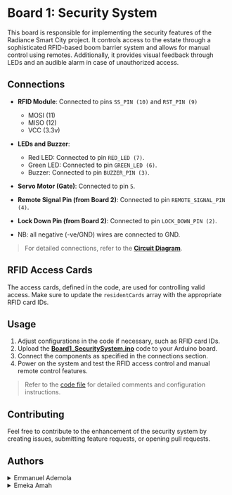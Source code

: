 # Board 1: Security System

This board is responsible for implementing the security features of the Radiance Smart City project. It controls access to the estate through a sophisticated RFID-based boom barrier system and allows for manual control using remotes. Additionally, it provides visual feedback through LEDs and an audible alarm in case of unauthorized access.

## Connections

- **RFID Module**: Connected to pins `SS_PIN (10)` and `RST_PIN (9)`
  - MOSI (11)
  - MISO (12)
  - VCC (3.3v)

- **LEDs and Buzzer**:
  - Red LED: Connected to pin `RED_LED (7)`.
  - Green LED: Connected to pin `GREEN_LED (6)`.
  - Buzzer: Connected to pin `BUZZER_PIN (3)`.

- **Servo Motor (Gate)**: Connected to pin `5`.

- **Remote Signal Pin (from Board 2)**: Connected to pin `REMOTE_SIGNAL_PIN (4)`.

- **Lock Down Pin (from Board 2)**: Connected to pin `LOCK_DOWN_PIN (2)`.

- NB: all negative (-ve/GND) wires are connected to GND.

> For detailed connections, refer to the [**Circuit Diagram**](../RSC-circuit-diagram.jpg).

## RFID Access Cards

The access cards, defined in the code, are used for controlling valid access. Make sure to update the `residentCards` array with the appropriate RFID card IDs.

## Usage

1. Adjust configurations in the code if necessary, such as RFID card IDs.
2. Upload the [**Board1_SecuritySystem.ino**](./Board1_SecuritySystem.ino) code to your Arduino board.
3. Connect the components as specified in the connections section.
4. Power on the system and test the RFID access control and manual remote control features.

> Refer to the [code file](./Board1_SecuritySystem.ino) for detailed comments and configuration instructions.

## Contributing

Feel free to contribute to the enhancement of the security system by creating issues, submitting feature requests, or opening pull requests.

## Authors

<details>
    <summary>Emmanuel Ademola</summary>
    <ul>
    <li><a href="https://www.github.com/emmanueldev247">Github</a></li>
    <li><a href="https://www.twitter.com/emmanueldev247">Twitter</a></li>
    <li><a href="mailto:mailemmydee@gmail.com">e-mail</a></li>
    </ul>
</details>
<details>
    <summary>Emeka Amah</summary>
    <ul>
    <li><a href="patnet84@gmail.com">e-mail</a></li>
    </ul>
</details>
